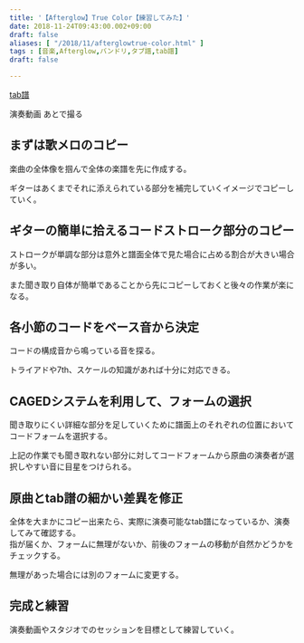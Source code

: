 ```yaml
---
title: '【Afterglow】True Color【練習してみた】'
date: 2018-11-24T09:43:00.002+09:00
draft: false
aliases: [ "/2018/11/afterglowtrue-color.html" ]
tags : [音楽,Afterglow,バンドリ,タブ譜,tab譜]
draft: false

---
```



[tab譜](https://drive.google.com/open?id=14IfP9HwyoblpfL8KDhL6MyZNhZsrPNUm) 



演奏動画 あとで撮る  


## まずは歌メロのコピー

楽曲の全体像を掴んで全体の楽譜を先に作成する。 

ギターはあくまでそれに添えられている部分を補完していくイメージでコピーしていく。  

## ギターの簡単に拾えるコードストローク部分のコピー

ストロークが単調な部分は意外と譜面全体で見た場合に占める割合が大きい場合が多い。

また聞き取り自体が簡単であることから先にコピーしておくと後々の作業が楽になる。  

## 各小節のコードをベース音から決定

コードの構成音から鳴っている音を探る。  

トライアドや7th、スケールの知識があれば十分に対応できる。  

## CAGEDシステムを利用して、フォームの選択

聞き取りにくい詳細な部分を足していくために譜面上のそれぞれの位置においてコードフォームを選択する。  

上記の作業でも聞き取れない部分に対してコードフォームから原曲の演奏者が選択しやすい音に目星をつけられる。  

## 原曲とtab譜の細かい差異を修正

全体を大まかにコピー出来たら、実際に演奏可能なtab譜になっているか、演奏してみて確認する。  
指が届くか、フォームに無理がないか、前後のフォームの移動が自然かどうかをチェックする。  

無理があった場合には別のフォームに変更する。  

## 完成と練習

演奏動画やスタジオでのセッションを目標として練習していく。